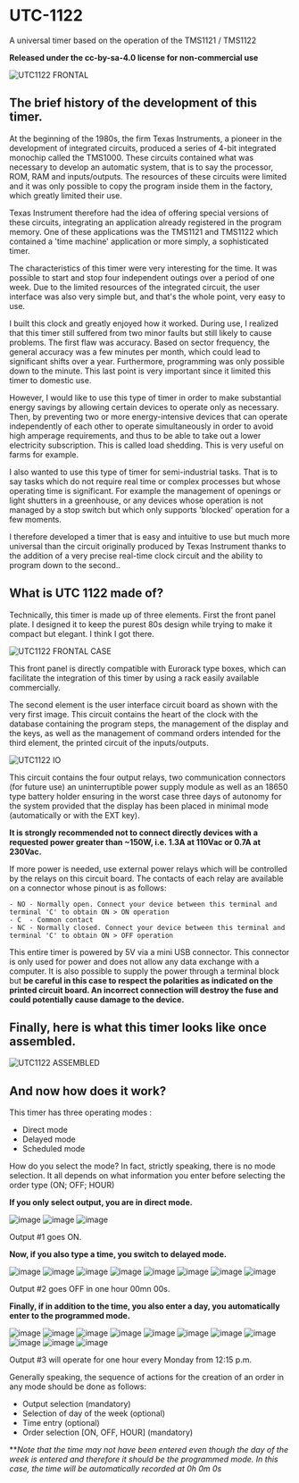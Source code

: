 # UTC-1122
A universal timer based on the operation of the TMS1121 / TMS1122

**Released under the cc-by-sa-4.0 license for non-commercial use**

![UTC1122 FRONTAL](/images/Front-3d.png)

## The brief history of the development of this timer.

At the beginning of the 1980s, the firm Texas Instruments, a pioneer in the development of integrated circuits, 
produced a series of 4-bit integrated monochip called the TMS1000. These circuits contained what was necessary 
to develop an automatic system, that is to say the processor, ROM, RAM and inputs/outputs. The resources of 
these circuits were limited and it was only possible to copy the program inside them in the factory, which 
greatly limited their use.

Texas Instrument therefore had the idea of ​​offering special versions of these circuits, integrating an application 
already registered in the program memory. One of these applications was the TMS1121 and TMS1122 which contained a 
'time machine' application or more simply, a sophisticated timer.

The characteristics of this timer were very interesting for the time. It was possible to start and stop four 
independent outings over a period of one week. Due to the limited resources of the integrated circuit, the user 
interface was also very simple but, and that's the whole point, very easy to use.

I built this clock and greatly enjoyed how it worked. During use, I realized that this timer still suffered from 
two minor faults but still likely to cause problems. The first flaw was accuracy. Based on sector frequency, 
the general accuracy was a few minutes per month, which could lead to significant shifts over a year. Furthermore, 
programming was only possible down to the minute. This last point is very important since it limited this timer 
to domestic use.

However, I would like to use this type of timer in order to make substantial energy savings by allowing certain 
devices to operate only as necessary. Then, by preventing two or more energy-intensive devices that can operate 
independently of each other to operate simultaneously in order to avoid high amperage requirements, and thus to 
be able to take out a lower electricity subscription. This is called load shedding. This is very useful on farms 
for example.

I also wanted to use this type of timer for semi-industrial tasks. That is to say tasks which do not require real 
time or complex processes but whose operating time is significant. For example the management of openings or light 
shutters in a greenhouse, or any devices whose operation is not managed by a stop switch but which only supports 
'blocked' operation for a few moments.

I therefore developed a timer that is easy and intuitive to use but much more universal than the circuit originally 
produced by Texas Instrument thanks to the addition of a very precise real-time clock circuit and the ability to 
program down to the second..

## What is UTC 1122 made of?

Technically, this timer is made up of three elements. 
First the front panel plate. I designed it to keep the purest 80s design while trying to make it compact but elegant. 
I think I got there.

![UTC1122 FRONTAL CASE](/images/Front-Case-3d.png)

This front panel is directly compatible with Eurorack type boxes, which can facilitate the integration of this timer
by using a rack easily available commercially.

The second element is the user interface circuit board as shown with the very first image. This circuit contains 
the heart of the clock with the database containing the program steps, the management of the display and the keys, 
as well as the management of command orders intended for the third element, the printed circuit of the inputs/outputs.

![UTC1122 IO](/images/IO-3d.png)

This circuit contains the four output relays, two communication connectors (for future use) an uninterruptible power 
supply module as well as an 18650 type battery holder ensuring in the worst case three days of autonomy for the system 
provided that the display has been placed in minimal mode (automatically or with the EXT key).

  **It is strongly recommended not to connect directly devices with a requested  power greater than ~150W, i.e. 1.3A at 
  110Vac or 0.7A at 230Vac.**

If more power is needed, use external power relays which will be controlled by the relays on this circuit board.
The contacts of each relay are available on a connector whose pinout is as follows:
```
- NO - Normally open. Connect your device between this terminal and terminal 'C' to obtain ON > ON operation 
- C  - Common contact
- NC - Normally closed. Connect your device between this terminal and terminal 'C' to obtain ON > OFF operation 
```

This entire timer is powered by 5V via a mini USB connector. This connector is only used for power and does not allow 
any data exchange with a computer. It is also possible to supply the power through a terminal block but **be careful 
in this case to respect the polarities as indicated on the printed circuit board. An incorrect connection will destroy 
the fuse and could potentially cause damage to the device.**

## Finally, here is what this timer looks like once assembled.

![UTC1122 ASSEMBLED](/images/UTC1122-Assembled.png)

## And now how does it work?

This timer has three operating modes :

 - Direct mode
 - Delayed mode
 - Scheduled mode

How do you select the mode? In fact, strictly speaking, there is no mode selection. It all depends on what 
information you enter before selecting the order type (ON; OFF; HOUR)

**If you only select output, you are in direct mode.**

![image](https://github.com/Censlab/UTC-1122/assets/155535689/8cff1920-ca9d-48a6-8c01-73eb0f601cba)
![image](https://github.com/Censlab/UTC-1122/assets/155535689/ddc2e703-ae76-40ea-9c32-56bc6be4d55c)
![image](https://github.com/Censlab/UTC-1122/assets/155535689/7e120e04-4983-408a-8d45-c449aa66dc3f)

Output #1 goes ON.

**Now, if you also type a time, you switch to delayed mode.**

![image](https://github.com/Censlab/UTC-1122/assets/155535689/674be27d-9911-46e6-96ac-4ab449efa308)
![image](https://github.com/Censlab/UTC-1122/assets/155535689/ddc2e703-ae76-40ea-9c32-56bc6be4d55c)
![image](https://github.com/Censlab/UTC-1122/assets/155535689/8cff1920-ca9d-48a6-8c01-73eb0f601cba)
![image](https://github.com/Censlab/UTC-1122/assets/155535689/8075a76c-78f5-4c7e-b008-7ec9e8b8a47e)
![image](https://github.com/Censlab/UTC-1122/assets/155535689/8075a76c-78f5-4c7e-b008-7ec9e8b8a47e)
![image](https://github.com/Censlab/UTC-1122/assets/155535689/8075a76c-78f5-4c7e-b008-7ec9e8b8a47e)
![image](https://github.com/Censlab/UTC-1122/assets/155535689/8075a76c-78f5-4c7e-b008-7ec9e8b8a47e)
![image](https://github.com/Censlab/UTC-1122/assets/155535689/41ea9db0-98aa-4b7b-b24f-7e93899e9f11)

Output #2 goes OFF in one hour 00mn 00s.

**Finally, if in addition to the time, you also enter a day, you automatically enter to the programmed mode.**

![image](https://github.com/Censlab/UTC-1122/assets/155535689/930a0b77-24d9-4340-837b-29d8d2f37c55)
![image](https://github.com/Censlab/UTC-1122/assets/155535689/ddc2e703-ae76-40ea-9c32-56bc6be4d55c)
![image](https://github.com/Censlab/UTC-1122/assets/155535689/674be27d-9911-46e6-96ac-4ab449efa308)
![image](https://github.com/Censlab/UTC-1122/assets/155535689/98bc49a9-2ce5-47e2-9de8-ee181f5be5f3)
![image](https://github.com/Censlab/UTC-1122/assets/155535689/8cff1920-ca9d-48a6-8c01-73eb0f601cba)
![image](https://github.com/Censlab/UTC-1122/assets/155535689/674be27d-9911-46e6-96ac-4ab449efa308)
![image](https://github.com/Censlab/UTC-1122/assets/155535689/8cff1920-ca9d-48a6-8c01-73eb0f601cba)
![image](https://github.com/Censlab/UTC-1122/assets/155535689/0d70a7df-07fc-422b-b2a9-5052abd28470)
![image](https://github.com/Censlab/UTC-1122/assets/155535689/8075a76c-78f5-4c7e-b008-7ec9e8b8a47e)
![image](https://github.com/Censlab/UTC-1122/assets/155535689/8075a76c-78f5-4c7e-b008-7ec9e8b8a47e)
![image](https://github.com/Censlab/UTC-1122/assets/155535689/339ce3be-a066-4c8c-af4e-7d8ac185dc9d)

Output #3 will operate for one hour every Monday from 12:15 p.m.

Generally speaking, the sequence of actions for the creation of an order in any mode should be done as follows:

 - Output selection (mandatory)
 - Selection of day of the week (optional)
 - Time entry (optional)
 - Order selection [ON, OFF, HOUR] (mandatory)

***Note that the time may not have been entered even though the day of the week is entered and therefore 
it should be the programmed mode. In this case, the time will be automatically recorded at 0h 0m 0s*
